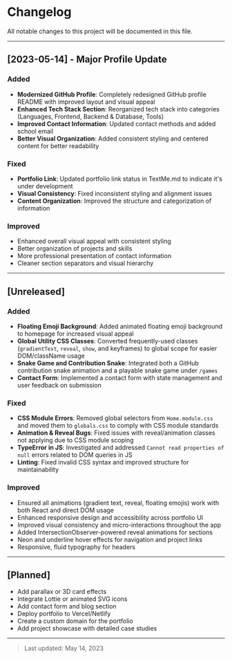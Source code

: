 # Changelog

All notable changes to this project will be documented in this file.

---

## [2023-05-14] - Major Profile Update

### Added

- **Modernized GitHub Profile**: Completely redesigned GitHub profile README with improved layout and visual appeal
- **Enhanced Tech Stack Section**: Reorganized tech stack into categories (Languages, Frontend, Backend & Database, Tools)
- **Improved Contact Information**: Updated contact methods and added school email
- **Better Visual Organization**: Added consistent styling and centered content for better readability

### Fixed

- **Portfolio Link**: Updated portfolio link status in TextMe.md to indicate it's under development
- **Visual Consistency**: Fixed inconsistent styling and alignment issues
- **Content Organization**: Improved the structure and categorization of information

### Improved

- Enhanced overall visual appeal with consistent styling
- Better organization of projects and skills
- More professional presentation of contact information
- Cleaner section separators and visual hierarchy

---

## [Unreleased]

### Added

- **Floating Emoji Background**: Added animated floating emoji background to homepage for increased visual appeal
- **Global Utility CSS Classes**: Converted frequently-used classes (`gradientText`, `reveal`, `show`, and keyframes) to global scope for easier DOM/className usage
- **Snake Game and Contribution Snake**: Integrated both a GitHub contribution snake animation and a playable snake game under `/games`
- **Contact Form**: Implemented a contact form with state management and user feedback on submission

### Fixed

- **CSS Module Errors**: Removed global selectors from `Home.module.css` and moved them to `globals.css` to comply with CSS module standards
- **Animation & Reveal Bugs**: Fixed issues with reveal/animation classes not applying due to CSS module scoping
- **TypeError in JS**: Investigated and addressed `Cannot read properties of null` errors related to DOM queries in JS
- **Linting**: Fixed invalid CSS syntax and improved structure for maintainability

### Improved

- Ensured all animations (gradient text, reveal, floating emojis) work with both React and direct DOM usage
- Enhanced responsive design and accessibility across portfolio UI
- Improved visual consistency and micro-interactions throughout the app
- Added IntersectionObserver-powered reveal animations for sections
- Neon and underline hover effects for navigation and project links
- Responsive, fluid typography for headers

---

## [Planned]

- Add parallax or 3D card effects
- Integrate Lottie or animated SVG icons
- Add contact form and blog section
- Deploy portfolio to Vercel/Netlify
- Create a custom domain for the portfolio
- Add project showcase with detailed case studies

---

> Last updated: May 14, 2023
